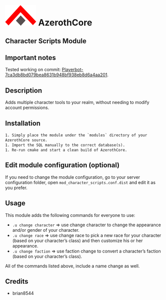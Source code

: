 # ![logo](https://raw.githubusercontent.com/azerothcore/azerothcore.github.io/master/images/logo-github.png) AzerothCore
## Character Scripts Module

## Important notes

Tested working on commit: [Playerbot-7ca3db8bd079bea8631b948bf938eb8d6a4aa201](https://github.com/liyunfan1223/azerothcore-wotlk/commits/Playerbot/7ca3db8bd079bea8631b948bf938eb8d6a4aa201).

## Description

Adds multiple character tools to your realm, without needing to modify account permissions.

## Installation

```
1. Simply place the module under the `modules` directory of your AzerothCore source. 
1. Import the SQL manually to the correct database(s).
1. Re-run cmake and start a clean build of AzerothCore.
```

## Edit module configuration (optional)

If you need to change the module configuration, go to your server configuration folder, open `mod_character_scripts.conf.dist` and edit it as you prefer.

## Usage

This module adds the following commands for everyone to use:

- `.u change character` => use change character to change the appearance and/or gender of your character.
- `.u change race` => use change race to pick a new race for your character (based on your character’s class) and then customize his or her appearance.
- `.u change faction` => use faction change to convert a character’s faction (based on your character’s class).

All of the commands listed above, include a name change as well.

## Credits

- brian8544